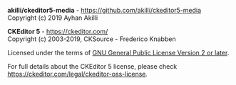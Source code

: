 **akilli/ckeditor5-media** - https://github.com/akilli/ckeditor5-media<br>
Copyright (c) 2019 Ayhan Akilli

**CKEditor 5** - https://ckeditor.com/<br>
Copyright (c) 2003-2019, CKSource - Frederico Knabben

Licensed under the terms of [GNU General Public License Version 2 or later](http://www.gnu.org/licenses/gpl.html).

For full details about the CKEditor 5 license, please check https://ckeditor.com/legal/ckeditor-oss-license.
